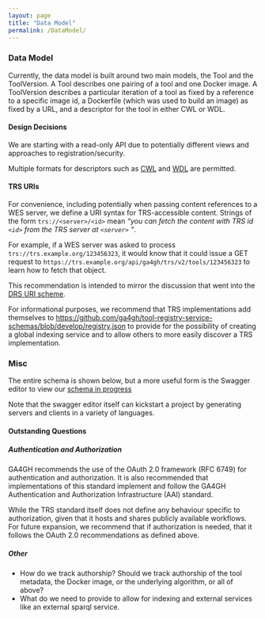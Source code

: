 ```yaml
---
layout: page
title: "Data Model"
permalink: /DataModel/
---
```

### Data Model
Currently, the data model is built around two main models, the Tool and the ToolVersion. A Tool describes one pairing of a tool and one Docker image. A ToolVersion describes a particular iteration of a tool as fixed by a reference to a specific image id, a Dockerfile (which was used to build an image) as fixed by a URL, and a descriptor for the tool in either CWL or WDL.

#### Design Decisions

We are starting with a read-only API due to potentially different views and approaches to registration/security.

Multiple formats for descriptors such as [CWL](https://github.com/common-workflow-language/common-workflow-language) and [WDL](https://github.com/broadinstitute/wdl) are permitted. 

#### TRS URIs

For convenience, including potentially when passing content references to a WES server, we define a URI syntax for TRS-accessible content. Strings of the form `trs://<server>/<id>` mean _“you can fetch the content with TRS id `<id>` from the TRS server at `<server>` "_.

For example, if a WES server was asked to process `trs://trs.example.org/123456323`, it would know that it could issue a GET request to `https://trs.example.org/api/ga4gh/trs/v2/tools/123456323` to learn how to fetch that object.

This recommendation is intended to mirror the discussion that went into the [DRS URI scheme](https://ga4gh.github.io/data-repository-service-schemas/preview/develop/docs/#_drs_uris).

For informational purposes, we recommend that TRS implementations add themselves to https://github.com/ga4gh/tool-registry-service-schemas/blob/develop/registry.json to provide for the possibility of creating a global indexing service and to allow others to more easily discover a TRS implementation. 

### Misc

The entire schema is shown below, but a more useful form is the Swagger editor to view our [schema in progress](https://editor.swagger.io/?url=https://raw.githubusercontent.com/ga4gh/tool-registry-service-schemas/develop/openapi/ga4gh-tool-discovery.yaml) 

Note that the swagger editor itself can kickstart a project by generating servers and clients in a variety of languages.

#### Outstanding Questions

##### Authentication and Authorization 

GA4GH recommends the use of the OAuth 2.0 framework (RFC 6749) for authentication and authorization. It is also recommended that implementations of this standard implement and follow the GA4GH Authentication and Authorization Infrastructure (AAI) standard.

While the TRS standard itself does not define any behaviour specific to authorization, given that it hosts and shares publicly available workflows. For future expansion, we recommend that if authorization is needed, that it follows the OAuth 2.0 recommendations as defined above.

##### Other

* How do we track authorship? Should we track authorship of the tool metadata, the Docker image, or the underlying algorithm, or all of above?
* What do we need to provide to allow for indexing and external services like an external sparql service.
